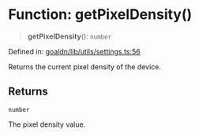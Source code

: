 # Function: getPixelDensity()

> **getPixelDensity**(): `number`

Defined in: [goaldn/lib/utils/settings.ts:56](https://github.com/aldesgroup/goaldn/blob/6a7943d02984b1a6b41d76a3a483a1484b644076/lib/utils/settings.ts#L56)

Returns the current pixel density of the device.

## Returns

`number`

The pixel density value.
